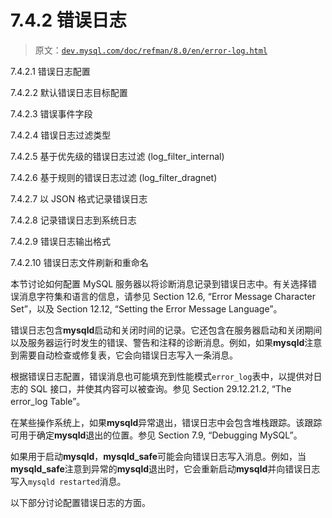 # 7.4.2 错误日志

> 原文：[`dev.mysql.com/doc/refman/8.0/en/error-log.html`](https://dev.mysql.com/doc/refman/8.0/en/error-log.html)

7.4.2.1 错误日志配置

7.4.2.2 默认错误日志目标配置

7.4.2.3 错误事件字段

7.4.2.4 错误日志过滤类型

7.4.2.5 基于优先级的错误日志过滤 (log_filter_internal)

7.4.2.6 基于规则的错误日志过滤 (log_filter_dragnet)

7.4.2.7 以 JSON 格式记录错误日志

7.4.2.8 记录错误日志到系统日志

7.4.2.9 错误日志输出格式

7.4.2.10 错误日志文件刷新和重命名

本节讨论如何配置 MySQL 服务器以将诊断消息记录到错误日志中。有关选择错误消息字符集和语言的信息，请参见 Section 12.6, “Error Message Character Set”，以及 Section 12.12, “Setting the Error Message Language”。

错误日志包含**mysqld**启动和关闭时间的记录。它还包含在服务器启动和关闭期间以及服务器运行时发生的错误、警告和注释的诊断消息。例如，如果**mysqld**注意到需要自动检查或修复表，它会向错误日志写入一条消息。

根据错误日志配置，错误消息也可能填充到性能模式`error_log`表中，以提供对日志的 SQL 接口，并使其内容可以被查询。参见 Section 29.12.21.2, “The error_log Table”。

在某些操作系统上，如果**mysqld**异常退出，错误日志中会包含堆栈跟踪。该跟踪可用于确定**mysqld**退出的位置。参见 Section 7.9, “Debugging MySQL”。

如果用于启动**mysqld**，**mysqld_safe**可能会向错误日志写入消息。例如，当**mysqld_safe**注意到异常的**mysqld**退出时，它会重新启动**mysqld**并向错误日志写入`mysqld restarted`消息。

以下部分讨论配置错误日志的方面。
